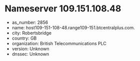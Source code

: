 # Nameserver 109.151.108.48

* as_number: 2856
* name: host109-151-108-48.range109-151.btcentralplus.com.
* city: Robertsbridge
* country: GB
* organization: British Telecommunications PLC
* version: Unknown
* dnssec: Unknown
